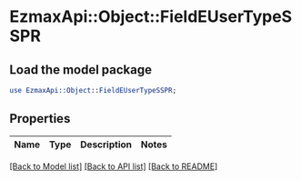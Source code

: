 # EzmaxApi::Object::FieldEUserTypeSSPR

## Load the model package
```perl
use EzmaxApi::Object::FieldEUserTypeSSPR;
```

## Properties
Name | Type | Description | Notes
------------ | ------------- | ------------- | -------------

[[Back to Model list]](../README.md#documentation-for-models) [[Back to API list]](../README.md#documentation-for-api-endpoints) [[Back to README]](../README.md)



